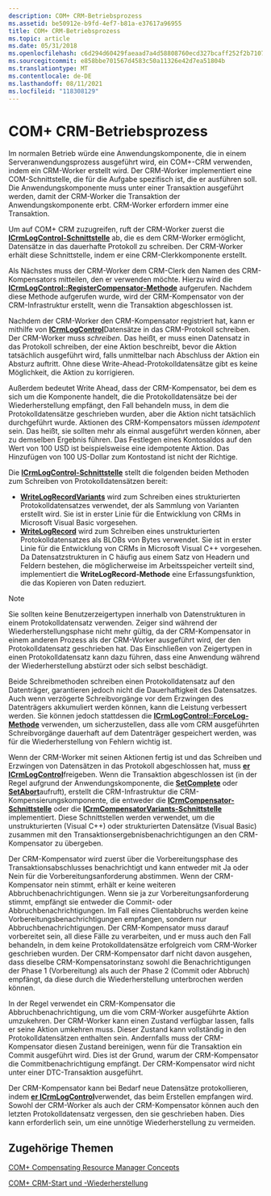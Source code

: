 ```yaml
---
description: COM+ CRM-Betriebsprozess
ms.assetid: be50912e-b9fd-4ef7-b81a-e37617a96955
title: COM+ CRM-Betriebsprozess
ms.topic: article
ms.date: 05/31/2018
ms.openlocfilehash: c6d294d60429faeaad7a4d58808760ecd327bcaff252f2b71070c6605f5327ac
ms.sourcegitcommit: e858bbe701567d4583c50a11326e42d7ea51804b
ms.translationtype: MT
ms.contentlocale: de-DE
ms.lasthandoff: 08/11/2021
ms.locfileid: "118308129"
---
```

# <a name="com-crm-operating-process"></a>COM+ CRM-Betriebsprozess

Im normalen Betrieb würde eine Anwendungskomponente, die in einem Serveranwendungsprozess ausgeführt wird, ein COM+-CRM verwenden, indem ein CRM-Worker erstellt wird. Der CRM-Worker implementiert eine COM-Schnittstelle, die für die Aufgabe spezifisch ist, die er ausführen soll. Die Anwendungskomponente muss unter einer Transaktion ausgeführt werden, damit der CRM-Worker die Transaktion der Anwendungskomponente erbt. CRM-Worker erfordern immer eine Transaktion.

Um auf COM+ CRM zuzugreifen, ruft der CRM-Worker zuerst die [**ICrmLogControl-Schnittstelle**](/windows/desktop/api/ComSvcs/nn-comsvcs-icrmlogcontrol) ab, die es dem CRM-Worker ermöglicht, Datensätze in das dauerhafte Protokoll zu schreiben. Der CRM-Worker erhält diese Schnittstelle, indem er eine CRM-Clerkkomponente erstellt.

Als Nächstes muss der CRM-Worker dem CRM-Clerk den Namen des CRM-Kompensators mitteilen, den er verwenden möchte. Hierzu wird die [**ICrmLogControl::RegisterCompensator-Methode**](/windows/desktop/api/ComSvcs/nf-comsvcs-icrmlogcontrol-registercompensator) aufgerufen. Nachdem diese Methode aufgerufen wurde, wird der CRM-Kompensator von der CRM-Infrastruktur erstellt, wenn die Transaktion abgeschlossen ist.

Nachdem der CRM-Worker den CRM-Kompensator registriert hat, kann er mithilfe von [**ICrmLogControl**](/windows/desktop/api/ComSvcs/nn-comsvcs-icrmlogcontrol)Datensätze in das CRM-Protokoll schreiben. Der CRM-Worker muss *schreiben.* Das heißt, er muss einen Datensatz in das Protokoll schreiben, der eine Aktion beschreibt, bevor die Aktion tatsächlich ausgeführt wird, falls unmittelbar nach Abschluss der Aktion ein Absturz auftritt. Ohne diese Write-Ahead-Protokolldatensätze gibt es keine Möglichkeit, die Aktion zu korrigieren.

Außerdem bedeutet Write Ahead, dass der CRM-Kompensator, bei dem es sich um die Komponente handelt, die die Protokolldatensätze bei der Wiederherstellung empfängt, den Fall behandeln muss, in dem die Protokolldatensätze geschrieben wurden, aber die Aktion nicht tatsächlich durchgeführt wurde. Aktionen des CRM-Kompensators müssen *idempotent* sein. Das heißt, sie sollten mehr als einmal ausgeführt werden können, aber zu demselben Ergebnis führen. Das Festlegen eines Kontosaldos auf den Wert von 100 USD ist beispielsweise eine idempotente Aktion. Das Hinzufügen von 100 US-Dollar zum Kontostand ist nicht der Richtige.

Die [**ICrmLogControl-Schnittstelle**](/windows/desktop/api/ComSvcs/nn-comsvcs-icrmlogcontrol) stellt die folgenden beiden Methoden zum Schreiben von Protokolldatensätzen bereit:

-   [**WriteLogRecordVariants**](/windows/desktop/api/ComSvcs/nf-comsvcs-icrmlogcontrol-writelogrecordvariants) wird zum Schreiben eines strukturierten Protokolldatensatzes verwendet, der als Sammlung von Varianten erstellt wird. Sie ist in erster Linie für die Entwicklung von CRMs in Microsoft Visual Basic vorgesehen.
-   [**WriteLogRecord**](/windows/desktop/api/ComSvcs/nf-comsvcs-icrmlogcontrol-writelogrecord) wird zum Schreiben eines unstrukturierten Protokolldatensatzes als BLOBs von Bytes verwendet. Sie ist in erster Linie für die Entwicklung von CRMs in Microsoft Visual C++ vorgesehen. Da Datensatzstrukturen in C häufig aus einem Satz von Headern und Feldern bestehen, die möglicherweise im Arbeitsspeicher verteilt sind, implementiert die **WriteLogRecord-Methode** eine Erfassungsfunktion, die das Kopieren von Daten reduziert.

> [!Note]  
> Sie sollten keine Benutzerzeigertypen innerhalb von Datenstrukturen in einem Protokolldatensatz verwenden. Zeiger sind während der Wiederherstellungsphase nicht mehr gültig, da der CRM-Kompensator in einem anderen Prozess als der CRM-Worker ausgeführt wird, der den Protokolldatensatz geschrieben hat. Das Einschließen von Zeigertypen in einen Protokolldatensatz kann dazu führen, dass eine Anwendung während der Wiederherstellung abstürzt oder sich selbst beschädigt.

 

Beide Schreibmethoden schreiben einen Protokolldatensatz auf den Datenträger, garantieren jedoch nicht die Dauerhaftigkeit des Datensatzes. Auch wenn verzögerte Schreibvorgänge vor dem Erzwingen des Datenträgers akkumuliert werden können, kann die Leistung verbessert werden. Sie können jedoch stattdessen die [**ICrmLogControl::ForceLog-Methode**](/windows/desktop/api/ComSvcs/nf-comsvcs-icrmlogcontrol-forcelog) verwenden, um sicherzustellen, dass alle vom CRM ausgeführten Schreibvorgänge dauerhaft auf dem Datenträger gespeichert werden, was für die Wiederherstellung von Fehlern wichtig ist.

Wenn der CRM-Worker mit seinen Aktionen fertig ist und das Schreiben und Erzwingen von Datensätzen in das Protokoll abgeschlossen hat, muss [**er ICrmLogControl**](/windows/desktop/api/ComSvcs/nn-comsvcs-icrmlogcontrol)freigeben. Wenn die Transaktion abgeschlossen ist (in der Regel aufgrund der Anwendungskomponente, die [**SetComplete**](/windows/desktop/api/ComSvcs/nf-comsvcs-iobjectcontext-setcomplete) oder [**SetAbort**](/windows/desktop/api/ComSvcs/nf-comsvcs-iobjectcontext-setabort)aufruft), erstellt die CRM-Infrastruktur die CRM-Kompensierungskomponente, die entweder die [**ICrmCompensator-Schnittstelle**](/windows/desktop/api/ComSvcs/nn-comsvcs-icrmcompensator) oder die [**ICrmCompensatorVariants-Schnittstelle**](/windows/desktop/api/ComSvcs/nn-comsvcs-icrmcompensatorvariants) implementiert. Diese Schnittstellen werden verwendet, um die unstrukturierten (Visual C++) oder strukturierten Datensätze (Visual Basic) zusammen mit den Transaktionsergebnisbenachrichtigungen an den CRM-Kompensator zu übergeben.

Der CRM-Kompensator wird zuerst über die Vorbereitungsphase des Transaktionsabschlusses benachrichtigt und kann entweder mit Ja oder Nein für die Vorbereitungsanforderung abstimmen. Wenn der CRM-Kompensator nein stimmt, erhält er keine weiteren Abbruchbenachrichtigungen. Wenn sie ja zur Vorbereitungsanforderung stimmt, empfängt sie entweder die Commit- oder Abbruchbenachrichtigungen. Im Fall eines Clientabbruchs werden keine Vorbereitungsbenachrichtigungen empfangen, sondern nur Abbruchbenachrichtigungen. Der CRM-Kompensator muss darauf vorbereitet sein, all diese Fälle zu verarbeiten, und er muss auch den Fall behandeln, in dem keine Protokolldatensätze erfolgreich vom CRM-Worker geschrieben wurden. Der CRM-Kompensator darf nicht davon ausgehen, dass dieselbe CRM-Kompensatorinstanz sowohl die Benachrichtigungen der Phase 1 (Vorbereitung) als auch der Phase 2 (Commit oder Abbruch) empfängt, da diese durch die Wiederherstellung unterbrochen werden können.

In der Regel verwendet ein CRM-Kompensator die Abbruchbenachrichtigung, um die vom CRM-Worker ausgeführte Aktion umzukehren. Der CRM-Worker kann einen Zustand verfügbar lassen, falls er seine Aktion umkehren muss. Dieser Zustand kann vollständig in den Protokolldatensätzen enthalten sein. Andernfalls muss der CRM-Kompensator diesen Zustand bereinigen, wenn für die Transaktion ein Commit ausgeführt wird. Dies ist der Grund, warum der CRM-Kompensator die Commitbenachrichtigung empfängt. Der CRM-Kompensator wird nicht unter einer DTC-Transaktion ausgeführt.

Der CRM-Kompensator kann bei Bedarf neue Datensätze protokollieren, indem [**er ICrmLogControl**](/windows/desktop/api/ComSvcs/nn-comsvcs-icrmlogcontrol)verwendet, das beim Erstellen empfangen wird. Sowohl der CRM-Worker als auch der CRM-Kompensator können auch den letzten Protokolldatensatz vergessen, den sie geschrieben haben. Dies kann erforderlich sein, um eine unnötige Wiederherstellung zu vermeiden.

## <a name="related-topics"></a>Zugehörige Themen

<dl> <dt>

[COM+ Compensating Resource Manager Concepts](com--compensating-resource-manager-concepts.md)
</dt> <dt>

[COM+ CRM-Start und -Wiederherstellung](com--crm-startup-and-recovery.md)
</dt> </dl>

 

 



